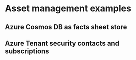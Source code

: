 # Asset management examples

## Azure Cosmos DB as facts sheet store

## Azure Tenant security contacts and subscriptions
